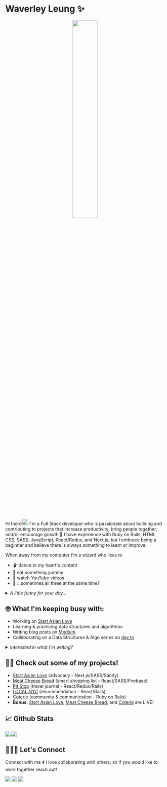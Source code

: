 # Waverley Leung ✨
<p align="center">
 <img src="https://media.giphy.com/media/S6CCUz7PfIQen90pQI/giphy.gif" width=40% />
<!--  <img src="https://media.giphy.com/media/YrZECW1GgBkqat6F0B/giphy.gif" width=40% /> -->
</p>

Hi there<img src="https://media.giphy.com/media/hvRJCLFzcasrR4ia7z/giphy.gif" width="20px"> I'm a Full Stack developer who is passionate about building and contributing to projects that increase productivity, bring people together, and/or encourage growth 🌱 I have experience with Ruby on Rails, HTML, CSS, SASS, JavaScript, React/Redux, and Next.js, but I embrace being a beginner and believe there is always something to learn or improve!

When away from my computer I'm a wizard who likes to
  * 🩰 dance to my heart's content
  * 🍣 eat something yummy
  * 🎥 watch YouTube videos
  * 🙈 ...sometimes all three at the same time?
  
<details>
  <summary> <i> A little funny for your day... </i> </summary>
  <img src='https://random-memer.herokuapp.com/' title="Meme" alt="Please refresh the page if the meme doesn't show up." width=40%>  
</details>

## 🤓 What I'm keeping busy with:
* Working on [Start Asian Love](https://www.startalove.com)
* Learning & practicing data structures and algorithms
* Writing blog posts on [Medium](https://waverley-place.medium.com/)
* Collaborating on a Data Structures & Algo series on [dev.to](https://dev.to/wlcreate)
<details>
  <summary> <i> Interested in what I'm writing? </i> </summary>
  Latest posts:
 
 [JavaScript Promises 101](https://medium.com/geekculture/javascript-promises-101-14f28158e5b9)
  
  Favorites: <br>
  [Fetch Requests and Controller Actions: Connecting the Frontend to the Backend](https://medium.com/swlh/fetch-requests-and-controller-actions-connecting-the-frontend-to-the-backend-733a87ffe757)
  <br>
  [React Basics: What’s the difference between JavaScript and JSX?](https://medium.com/weekly-webtips/react-basics-whats-the-difference-between-javascript-and-jsx-604dd224b1cf)
  <br>
  [React Basics: Components and the Importance of State](https://medium.com/swlh/react-basics-components-and-the-importance-of-state-dd26250e88ce)
  <br>
  [A Beginner’s Guide to Testing and Unit Testing with Jest](https://levelup.gitconnected.com/a-beginners-guide-to-testing-and-unit-testing-with-jest-250d04e61117)
  
</details>

## 💪🏼 Check out some of my projects!
* [Start Asian Love](https://www.startalove.com) (advocacy - Next.js/SASS/Sanity)
* [Meat Cheese Bread](https://youtu.be/nDnrDOTV8zw) (smart shopping list - React/SASS/Firebase)
* [Pit Stop](https://youtu.be/Sx4OchCFgm0) (travel journal - React/Redux/Rails) 
* [LOCAL NYC](https://youtu.be/954c0xCiL9U) (recommendation - React/Rails)
* [Coterie](https://youtu.be/FBEOMOhLc54) (community & communication - Ruby on Rails) 
* <strong>Bonus</strong>: [Start Asian Love](https://www.startalove.com), [Meat Cheese Bread](https://meatcheesebread.xyz), and [Coterie](https://guarded-escarpment-91959.herokuapp.com) are LIVE!

## 📈 Github Stats
<a href="https://github.com/wlcreate/top-langs">
  <img align="center" src="https://github-readme-stats.vercel.app/api/top-langs/?username=wlcreate&layout=compact&card_width=270&bg_color=30,7F7FD5,86A8E7,91EAE4&title_color=f4cd7c" />
</a>
<a href="https://github.com/wlcreate/github-readme-stats">
  <img align="center" src="https://github-readme-stats.vercel.app/api?username=wlcreate&show_icons=true&hide=stars&line_height=25&issues&bg_color=30,7F7FD5,86A8E7,91EAE4&title_color=f4cd7c" />
</a>

## 👩🏻‍💻 Let's Connect

Connect with me ⬇️ I love collaborating with others, so if you would like to work together reach out! 

[<img src="https://img.shields.io/badge/twitter-%231DA1F2.svg?&style=for-the-badge&logo=twitter&logoColor=white" />](https://twitter.com/waverley_place)
[<img src="https://img.shields.io/badge/LinkedIn-0077B5?style=for-the-badge&logo=linkedin&logoColor=white" />](https://www.linkedin.com/in/waverley-leung/)
[<img src="https://img.shields.io/badge/Medium-12100E?style=for-the-badge&logo=medium&logoColor=white" />](https://waverley-place.medium.com/)

<!--
**wlcreate/wlcreate** is a ✨ _special_ ✨ repository because its `README.md` (this file) appears on your GitHub profile.

<p align=center>We're currently under construction!</p>

<p align=center>
  <img src="https://media.giphy.com/media/5t20H3tq99Y1DYFuEX/giphy.gif" alt="Three workers are doing various construction tasks for the room" width=40% />
</p>

Here are some ideas to get you started:

- 🔭 I’m currently working on ...
- 🌱 I’m currently learning ...
- 👯 I’m looking to collaborate on ...
- 🤔 I’m looking for help with ...
- 💬 Ask me about ...
- 📫 How to reach me: ...
- 😄 Pronouns: ...
- ⚡ Fun fact: ...
-->
